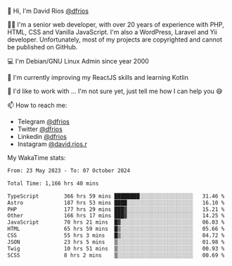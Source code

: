 👋 Hi, I'm David Rios [@dfrios](https://github.com/dfrios)

👨‍💻 I'm a senior web developer, with over 20 years of experience with PHP, HTML, CSS and Vanilla JavaScript. I'm also a WordPress, Laravel and Yii developer. Unfortunately, most of my projects are copyrighted and cannot be published on GitHub.

💻 I'm Debian/GNU Linux Admin since year 2000

🌱 I'm currently improving my ReactJS skills and learning Kotlin

💞️ I'd like to work with ... I'm not sure yet, just tell me how I can help you 😅


📫 How to reach me:
* Telegram [@dfrios](https://t.me/dfrios)
* Twitter [@dfrios](https://twitter.com/dfrios)
* Linkedin [@dfrios](https://linkedin.com/in/dfrios)
* Instagram [@david.rios.r](https://instagram.com/david.rios.r)



My WakaTime stats:
<!--START_SECTION:waka-->

```txt
From: 23 May 2023 - To: 07 October 2024

Total Time: 1,166 hrs 40 mins

TypeScript        366 hrs 59 mins ████████░░░░░░░░░░░░░░░░░   31.46 %
Astro             187 hrs 53 mins ████░░░░░░░░░░░░░░░░░░░░░   16.10 %
PHP               177 hrs 29 mins ███▓░░░░░░░░░░░░░░░░░░░░░   15.21 %
Other             166 hrs 17 mins ███▓░░░░░░░░░░░░░░░░░░░░░   14.25 %
JavaScript        70 hrs 21 mins  █▓░░░░░░░░░░░░░░░░░░░░░░░   06.03 %
HTML              65 hrs 59 mins  █▒░░░░░░░░░░░░░░░░░░░░░░░   05.66 %
CSS               55 hrs 3 mins   █▒░░░░░░░░░░░░░░░░░░░░░░░   04.72 %
JSON              23 hrs 5 mins   ▒░░░░░░░░░░░░░░░░░░░░░░░░   01.98 %
Twig              10 hrs 51 mins  ▒░░░░░░░░░░░░░░░░░░░░░░░░   00.93 %
SCSS              8 hrs 2 mins    ▒░░░░░░░░░░░░░░░░░░░░░░░░   00.69 %
```

<!--END_SECTION:waka-->
